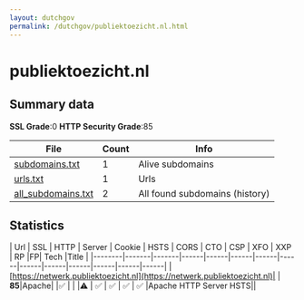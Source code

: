 ```yaml
---
layout: dutchgov
permalink: /dutchgov/publiektoezicht.nl.html
---
```



# publiektoezicht.nl
## Summary data


**SSL Grade**:0
**HTTP Security Grade**:85


| File       | Count | Info |
|------------|-------|------|
|[subdomains.txt](/data/publiektoezicht.nl/subdomains.txt)|1|Alive subdomains|
|[urls.txt](/data/publiektoezicht.nl/urls.txt)|1|Urls|
|[all_subdomains.txt](/data/publiektoezicht.nl/all_subdomains.txt)|2|All found subdomains (history)|


## Statistics


| Url | SSL | HTTP | Server | Cookie | HSTS | CORS | CTO | CSP | XFO | XXP | RP |FP| Tech |Title |
|--------|-------|-------|------|------|------|------|------|------|------|------|------|------|------|
|[https://netwerk.publiektoezicht.nl](https://netwerk.publiektoezicht.nl)| | **85**|Apache| |:white_check_mark: | | |:warning: | :white_check_mark: | :white_check_mark: | :white_check_mark: | :white_check_mark: |Apache HTTP Server HSTS||